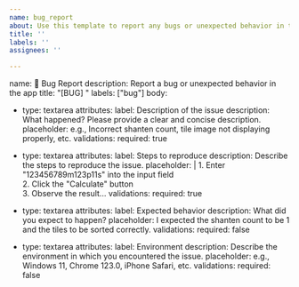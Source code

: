 ```yaml
---
name: bug_report
about: Use this template to report any bugs or unexpected behavior in the application.
title: ''
labels: ''
assignees: ''

---
```


name: 🐞 Bug Report
description: Report a bug or unexpected behavior in the app
title: "[BUG] "
labels: ["bug"]
body:
  - type: textarea
    attributes:
      label: Description of the issue
      description: What happened? Please provide a clear and concise description.
      placeholder: e.g., Incorrect shanten count, tile image not displaying properly, etc.
    validations:
      required: true

  - type: textarea
    attributes:
      label: Steps to reproduce
      description: Describe the steps to reproduce the issue.
      placeholder: |
        1. Enter "123456789m123p11s" into the input field  
        2. Click the "Calculate" button  
        3. Observe the result...
    validations:
      required: true

  - type: textarea
    attributes:
      label: Expected behavior
      description: What did you expect to happen?
      placeholder: I expected the shanten count to be 1 and the tiles to be sorted correctly.
    validations:
      required: false

  - type: textarea
    attributes:
      label: Environment
      description: Describe the environment in which you encountered the issue.
      placeholder: e.g., Windows 11, Chrome 123.0, iPhone Safari, etc.
    validations:
      required: false
